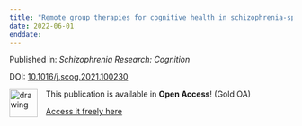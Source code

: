 ```yaml
---
title: "Remote group therapies for cognitive health in schizophrenia-spectrum disorders: Feasible, acceptable, engaging"
date: 2022-06-01
enddate:
---
```


Published in: *Schizophrenia Research: Cognition*

DOI: [10.1016/j.scog.2021.100230](https://doi.org/10.1016/j.scog.2021.100230)

<img src="https://upload.wikimedia.org/wikipedia/commons/thumb/7/77/Open_Access_logo_PLoS_transparent.svg/800px-Open_Access_logo_PLoS_transparent.svg.png" alt="drawing" width="50" align="left"/> &nbsp;&nbsp;&nbsp;This publication is available in **Open Access**! (Gold OA)

&nbsp;&nbsp;&nbsp;<a href="https://doi.org/10.1016/j.scog.2021.100230">Access it freely here</a>

